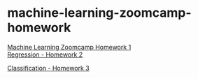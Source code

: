 # machine-learning-zoomcamp-homework
[Machine Learning Zoomcamp Homework 1](Machine_Learning_Zoomcamp_Homework1.ipynb)  
[Regression - Homework 2](Regression_Homework_2.ipynb)

[Classification - Homework 3](Homework_3.ipynb)
